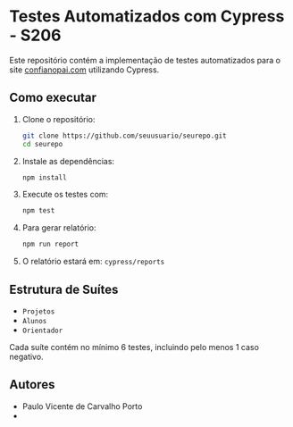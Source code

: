# Testes Automatizados com Cypress - S206

Este repositório contém a implementação de testes automatizados para o site [confianopai.com](https://confianopai.com) utilizando Cypress.

## Como executar

1. Clone o repositório:
   ```bash
   git clone https://github.com/seuusuario/seurepo.git
   cd seurepo
   ```

2. Instale as dependências:
   ```bash
   npm install
   ```

3. Execute os testes com:
   ```bash
   npm test
   ```

4. Para gerar relatório:
   ```bash
   npm run report
   ```

5. O relatório estará em: `cypress/reports`

## Estrutura de Suítes
- `Projetos`
- `Alunos`
- `Orientador`

Cada suíte contém no mínimo 6 testes, incluindo pelo menos 1 caso negativo.

## Autores
- Paulo Vicente de Carvalho Porto
- 
